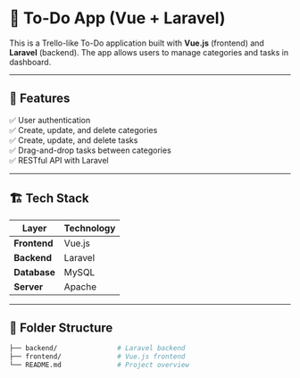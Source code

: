 # 📝 To-Do App (Vue + Laravel)

This is a Trello-like To-Do application built with **Vue.js** (frontend) and **Laravel** (backend). The app allows users to manage categories and tasks in dashboard.

---

## 🚀 Features
✅ User authentication  
✅ Create, update, and delete categories  
✅ Create, update, and delete tasks  
✅ Drag-and-drop tasks between categories  
✅ RESTful API with Laravel  

---

## 🏗️ Tech Stack
| Layer        | Technology         |
|-------------|---------------------|
| **Frontend** | Vue.js              |
| **Backend**  | Laravel             |
| **Database** | MySQL               |
| **Server**   | Apache              |

---

## 📂 Folder Structure
```bash
├── backend/               # Laravel backend
├── frontend/              # Vue.js frontend
└── README.md              # Project overview
